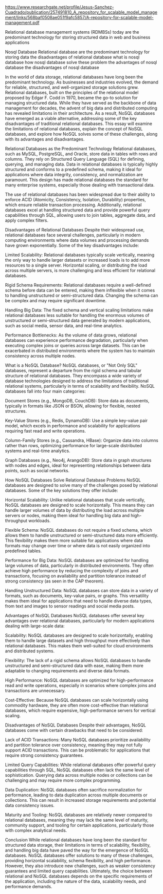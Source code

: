 https://www.researchgate.net/profile/Jesus-Sanchez-Cuadrado/publication/257491810_A_repository_for_scalable_model_management/links/568baf0508ae051f9afc5857/A-repository-for-scalable-model-management.pdf

Relational database management systems (RDMBSs) today are the predominant technology for storing
structured data in web and business applications


Nosql Database
Relational database are the predominant technology for storing data
the disadvantages of relational database
what is nosql database
how nosql database solve these problem
the advantages of nosql database
the disadvantages of nosql database


In the world of data storage, relational databases have long been the predominant technology. As businesses and industries evolved, the demand for reliable, structured, and well-organized storage solutions grew. Relational databases, built on the principles of the relational model proposed by Edgar F. Codd in 1970, became the go-to solution for managing structured data. While they have served as the backbone of data management for decades, the advent of big data and distributed computing has revealed limitations in their architecture. As a result, NoSQL databases have emerged as a viable alternative, addressing some of the key disadvantages of traditional relational databases. This essay will examine the limitations of relational databases, explain the concept of NoSQL databases, and explore how NoSQL solves some of these challenges, along with its advantages and disadvantages.

Relational Databases as the Predominant Technology
Relational databases, such as MySQL, PostgreSQL, and Oracle, store data in tables with rows and columns. They rely on Structured Query Language (SQL) for defining, querying, and managing data. Data in relational databases is typically highly structured and conforms to a predefined schema, making it ideal for applications where data integrity, consistency, and normalization are paramount. This design has made relational databases the standard for many enterprise systems, especially those dealing with transactional data.

The use of relational databases has been widespread due to their ability to enforce ACID (Atomicity, Consistency, Isolation, Durability) properties, which ensure reliable transaction processing. Additionally, relational databases excel at handling structured data and provide powerful query capabilities through SQL, allowing users to join tables, aggregate data, and apply complex filters.

Disadvantages of Relational Databases
Despite their widespread use, relational databases face several challenges, particularly in modern computing environments where data volumes and processing demands have grown exponentially. Some of the key disadvantages include:

Limited Scalability: Relational databases typically scale vertically, meaning the only way to handle larger datasets or increased loads is to add more resources to a single server. Horizontal scaling, or distributing the load across multiple servers, is more challenging and less efficient for relational databases.

Rigid Schema Requirements: Relational databases require a well-defined schema before data can be entered, making them inflexible when it comes to handling unstructured or semi-structured data. Changing the schema can be complex and may require significant downtime.

Handling Big Data: The fixed schema and vertical scaling limitations make relational databases less suitable for handling the enormous volumes of unstructured or semi-structured data generated by modern applications, such as social media, sensor data, and real-time analytics.

Performance Bottlenecks: As the volume of data grows, relational databases can experience performance degradation, particularly when executing complex joins or queries across large datasets. This can be exacerbated in distributed environments where the system has to maintain consistency across multiple nodes.

What is a NoSQL Database?
NoSQL databases, or "Not Only SQL" databases, represent a departure from the rigid schema and tabular structure of relational databases. They encompass a wide variety of database technologies designed to address the limitations of traditional relational systems, particularly in terms of scalability and flexibility. NoSQL databases fall into four main categories:

Document Stores (e.g., MongoDB, CouchDB): Store data as documents, typically in formats like JSON or BSON, allowing for flexible, nested structures.

Key-Value Stores (e.g., Redis, DynamoDB): Use a simple key-value pair model, which excels in performance and scalability for applications requiring fast read and write operations.

Column-Family Stores (e.g., Cassandra, HBase): Organize data into columns rather than rows, optimizing performance for large-scale distributed systems and real-time analytics.

Graph Databases (e.g., Neo4j, ArangoDB): Store data in graph structures with nodes and edges, ideal for representing relationships between data points, such as social networks.

How NoSQL Databases Solve Relational Database Problems
NoSQL databases are designed to solve many of the challenges posed by relational databases. Some of the key solutions they offer include:

Horizontal Scalability: Unlike relational databases that scale vertically, NoSQL databases are designed to scale horizontally. This means they can handle larger volumes of data by distributing the load across multiple servers or nodes, making them ideal for handling big data and high-throughput workloads.

Flexible Schema: NoSQL databases do not require a fixed schema, which allows them to handle unstructured or semi-structured data more efficiently. This flexibility makes them more suitable for applications where data formats may change over time or where data is not easily organized into predefined tables.

Performance for Big Data: NoSQL databases are optimized for handling large volumes of data, particularly in distributed environments. They often achieve high performance by reducing the complexity of joins and transactions, focusing on availability and partition tolerance instead of strong consistency (as seen in the CAP theorem).

Handling Unstructured Data: NoSQL databases can store data in a variety of formats, such as documents, key-value pairs, or graphs. This versatility makes them ideal for applications that need to handle diverse data types, from text and images to sensor readings and social media posts.

Advantages of NoSQL Databases
NoSQL databases offer several key advantages over relational databases, particularly for modern applications dealing with large-scale data:

Scalability: NoSQL databases are designed to scale horizontally, enabling them to handle large datasets and high throughput more effectively than relational databases. This makes them well-suited for cloud environments and distributed systems.

Flexibility: The lack of a rigid schema allows NoSQL databases to handle unstructured and semi-structured data with ease, making them more adaptable to changing requirements and diverse data formats.

High Performance: NoSQL databases are optimized for high-performance read and write operations, especially in scenarios where complex joins and transactions are unnecessary.

Cost-Effective: Because NoSQL databases can scale horizontally using commodity hardware, they are often more cost-effective than relational databases, which require expensive, high-performance servers for vertical scaling.

Disadvantages of NoSQL Databases
Despite their advantages, NoSQL databases come with certain drawbacks that need to be considered:

Lack of ACID Transactions: Many NoSQL databases prioritize availability and partition tolerance over consistency, meaning they may not fully support ACID transactions. This can be problematic for applications that require strong consistency guarantees.

Limited Query Capabilities: While relational databases offer powerful query capabilities through SQL, NoSQL databases often lack the same level of sophistication. Querying data across multiple nodes or collections can be challenging and may require more complex programming.

Data Duplication: NoSQL databases often sacrifice normalization for performance, leading to data duplication across multiple documents or collections. This can result in increased storage requirements and potential data consistency issues.

Maturity and Tooling: NoSQL databases are relatively newer compared to relational databases, meaning they may lack the same level of maturity, community support, and tooling for certain applications, particularly those with complex analytical needs.

Conclusion
While relational databases have long been the standard for structured data storage, their limitations in terms of scalability, flexibility, and handling big data have paved the way for the emergence of NoSQL databases. NoSQL databases offer solutions to many of these challenges, providing horizontal scalability, schema flexibility, and high performance. However, they also introduce new challenges, such as weaker consistency guarantees and limited query capabilities. Ultimately, the choice between relational and NoSQL databases depends on the specific requirements of the application, including the nature of the data, scalability needs, and performance demands.